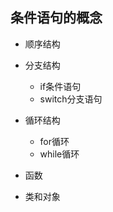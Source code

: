 ## 条件语句的概念


- 顺序结构

- 分支结构
    - if条件语句
    - switch分支语句

- 循环结构
    - for循环
    - while循环

- 函数

- 类和对象